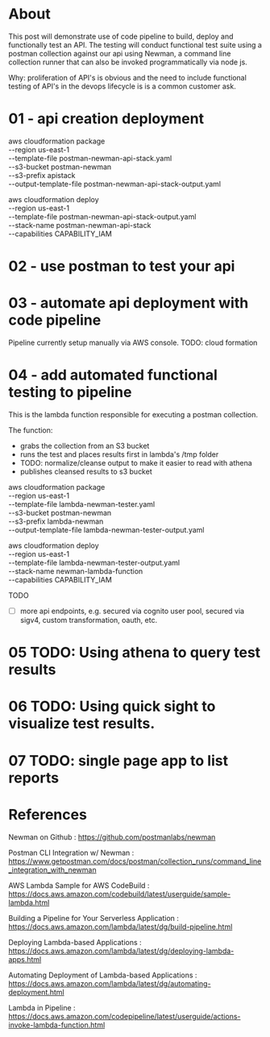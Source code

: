 # About

This post will demonstrate use of code pipeline to build, deploy and functionally test an API. The testing will conduct 
functional test suite using a postman collection against our api using Newman, a command line collection runner that 
can also be invoked programmatically via node js.

Why: proliferation of API's is obvious and the need to include functional testing of API's in the devops lifecycle is is a common 
customer ask. 


# 01 - api creation deployment

aws cloudformation package \
--region us-east-1 \
--template-file postman-newman-api-stack.yaml \
--s3-bucket postman-newman \
--s3-prefix apistack \
--output-template-file postman-newman-api-stack-output.yaml
    
   
aws cloudformation deploy \
--region us-east-1 \
--template-file postman-newman-api-stack-output.yaml \
--stack-name postman-newman-api-stack \
--capabilities CAPABILITY_IAM 


# 02 - use postman to test your api



# 03 - automate api deployment with code pipeline

Pipeline currently setup manually via AWS console. 
TODO: cloud formation


# 04 - add automated functional testing to pipeline 

This is the lambda function responsible for executing a postman collection. 

The function:
- grabs the collection from an S3 bucket
- runs the test and places results first in lambda's /tmp folder
- TODO: normalize/cleanse output to make it easier to read with athena
- publishes cleansed results to s3 bucket

aws cloudformation package \
--region us-east-1 \
--template-file lambda-newman-tester.yaml \
--s3-bucket postman-newman \
--s3-prefix lambda-newman \
--output-template-file lambda-newman-tester-output.yaml
    
   
aws cloudformation deploy \
--region us-east-1 \
--template-file lambda-newman-tester-output.yaml \
--stack-name newman-lambda-function \
--capabilities CAPABILITY_IAM 

TODO
- [ ] more api endpoints, e.g. secured via cognito user pool, secured via sigv4, custom transformation, oauth, etc.

# 05 TODO: Using athena to query test results


# 06 TODO: Using quick sight to visualize test results.


# 07 TODO: single page app to list reports
    

# References

Newman on Github                                        : https://github.com/postmanlabs/newman

Postman CLI Integration w/ Newman                       : https://www.getpostman.com/docs/postman/collection_runs/command_line_integration_with_newman

AWS Lambda Sample for AWS CodeBuild                     : https://docs.aws.amazon.com/codebuild/latest/userguide/sample-lambda.html

Building a Pipeline for Your Serverless Application     : https://docs.aws.amazon.com/lambda/latest/dg/build-pipeline.html

Deploying Lambda-based Applications                     : https://docs.aws.amazon.com/lambda/latest/dg/deploying-lambda-apps.html

Automating Deployment of Lambda-based Applications      : https://docs.aws.amazon.com/lambda/latest/dg/automating-deployment.html

Lambda in Pipeline                                      : https://docs.aws.amazon.com/codepipeline/latest/userguide/actions-invoke-lambda-function.html
